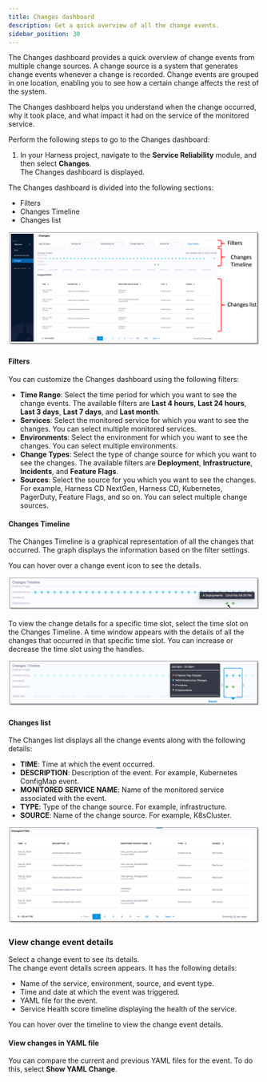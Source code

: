 ```yaml
---
title: Changes dashboard
description: Get a quick overview of all the change events.
sidebar_position: 30
---
```



The Changes dashboard provides a quick overview of change events from multiple change sources. A change source is a system that generates change events whenever a change is recorded. Change events are grouped in one location, enabling you to see how a certain change affects the rest of the system.

The Changes dashboard helps you understand when the change occurred, why it took place, and what impact it had on the service of the monitored service.

Perform the following steps to go to the Changes dashboard:

1. In your Harness project, navigate to the **Service Reliability** module, and then select **Changes**.  
   The Changes dashboard is displayed.

The Changes dashboard is divided into the following sections:

- Filters
- Changes Timeline
- Changes list

![Changes dashboard](./static/change-impact-changes-dashboard.png)

#### Filters

You can customize the Changes dashboard using the following filters:

- **Time Range**: Select the time period for which you want to see the change events. The available filters are **Last 4 hours**, **Last 24 hours**, **Last 3 days**, **Last 7 days**, and **Last month**.
- **Services**: Select the monitored service for which you want to see the changes. You can select multiple monitored services.
- **Environments**: Select the environment for which you want to see the changes. You can select multiple environments.
- **Change Types**: Select the type of change source for which you want to see the changes. The available filters are **Deployment**, **Infrastructure**, **Incidents**, and **Feature Flags**.
- **Sources**: Select the source for you which you want to see the changes. For example, Harness CD NextGen, Harness CD, Kubernetes, PagerDuty, Feature Flags, and so on. You can select multiple change sources.


#### Changes Timeline

The Changes Timeline is a graphical representation of all the changes that occurred. The graph displays the information based on the filter settings.  

You can hover over a change event icon to see the details.

![Change event details](./static/change-impact-hover-change-events.png)

To view the change details for a specific time slot, select the time slot on the Changes Timeline. A time window appears with the details of all the changes that occurred in that specific time slot. You can increase or decrease the time slot using the handles.

![change event time window](./static/change-impact-change-event-timewindow.png)


#### Changes list

The Changes list displays all the change events along with the following details:

- **TIME**: Time at which the event occurred.
- **DESCRIPTION**: Description of the event. For example, Kubernetes ConfigMap event.
- **MONITORED SERVICE NAME**: Name of the monitored service associated with the event.
- **TYPE**: Type of the change source. For example, infrastructure.
- **SOURCE**: Name of the change source. For example, K8sCluster.

![changes list](./static/change-impact-changes-list.png)


### View change event details

Select a change event to see its details.  
The change event details screen appears. It has the following details:

- Name of the service, environment, source, and event type.
- Time and date at which the event was triggered.
- YAML file for the event.
- Service Health score timeline displaying the health of the service.

You can hover over the timeline to view the change event details.

#### View changes in YAML file
You can compare the current and previous YAML files for the event. To do this, select **Show YAML Change**.
